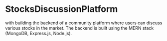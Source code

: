 # StocksDiscussionPlatform
with building the backend of a community platform where users can discuss various stocks in the market. The backend is built using the MERN stack (MongoDB, Express.js, Node.js).
